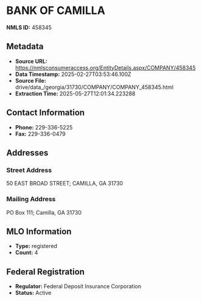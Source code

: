 # BANK OF CAMILLA

**NMLS ID:** 458345

## Metadata
- **Source URL:** https://nmlsconsumeraccess.org/EntityDetails.aspx/COMPANY/458345
- **Data Timestamp:** 2025-02-27T03:53:46.100Z
- **Source File:** drive/data_/georgia/31730/COMPANY/COMPANY_458345.html
- **Extraction Time:** 2025-05-27T12:01:34.223288

## Contact Information
- **Phone:** 229-336-5225
- **Fax:** 229-336-0479

## Addresses
### Street Address
50 EAST BROAD STREET; CAMILLA, GA 31730

### Mailing Address
PO Box 111; Camilla, GA 31730

## MLO Information
- **Type:** registered
- **Count:** 4

## Federal Registration
- **Regulator:** Federal Deposit Insurance Corporation
- **Status:** Active
